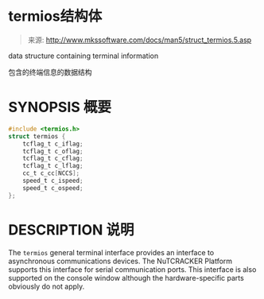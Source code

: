 # termios结构体

>来源: http://www.mkssoftware.com/docs/man5/struct_termios.5.asp

data structure containing terminal information 

包含的终端信息的数据结构

# SYNOPSIS 概要
```c
#include <termios.h>
struct termios {
	tcflag_t c_iflag;
	tcflag_t c_oflag;
	tcflag_t c_cflag;
	tcflag_t c_lflag;
	cc_t c_cc[NCCS];
	speed_t c_ispeed;
	speed_t c_ospeed;
};
```
# DESCRIPTION 说明

The `termios` general terminal interface provides an interface to asynchronous communications devices. The NuTCRACKER Platform supports this interface for serial communication ports. This interface is also supported on the console window although the hardware-specific parts obviously do not apply.
